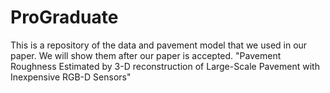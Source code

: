 # ProGraduate
This is a repository of the data and pavement model that we used in our paper. We will show them after our paper is accepted.  "Pavement Roughness Estimated by 3-D reconstruction of Large-Scale Pavement with Inexpensive RGB-D Sensors"
